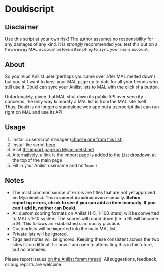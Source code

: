 # Doukiscript

## Disclaimer
Use this script at your own risk! The author assumes no responsibility for any damages of any kind. It is *strongly* recommended you test this out on a throwaway MAL account before attempting to sync your main account.

## About
So you're an Anilist user (perhaps you came over after MAL melted down) but you still want to keep your MAL page up to date for all your friends who still use it. Douki can sync your Anilist lists to MAL with the click of a button.

Unfortunately, given that MAL shut down its public API over security concerns, the only way to modify a MAL list is from the MAL site itself. Thus, Douki is no longer a standalone web app but a userscript that can run right on MAL and use its API.

## Usage
1. Install a userscript manager ([choose one from this list](https://greasyfork.org/en))
2. Install the script [here](https://greasyfork.org/en/scripts/373467-douki)
3. Visit [the import page on Myanimelist.net](https://myanimelist.net/import.php)
4. Alternatively, a link to the import page is added to the List dropdown at the top of the main page
5. Fill in your Anilist username and hit `Import`

## Notes
- The most common source of errors are titles that are not yet approved on Myanimelist. These cannot be added even manually. **Before reporting errors, check to see if you can add an item manually. If you can't add it, neither can Douki.**
- All custom scoring formats on Anilist (1-5, 1-100, stars) will be converted to MAL's 1-10 system. The scores will round down (i.e. a 95 will become a 9). This follows an established community practice.
- Custom lists will be imported into the main MAL list.
- Private lists will be ignored.
- Tags and notes will be ignored. Keeping these consistent across the two sites is too difficult for now. I am open to attempting this in the future, but no promises.

Please report issues [on the Anilist forum thread](https://anilist.co/forum/thread/2654). All suggestions, feedback, or bug reports are welcome.
